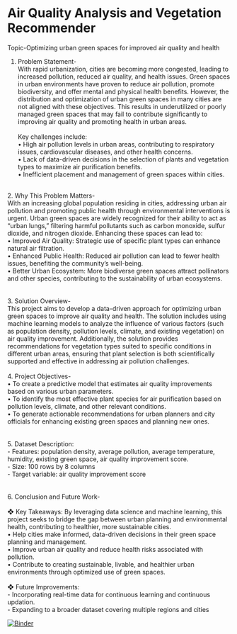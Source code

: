 # Air Quality Analysis and Vegetation Recommender
Topic-Optimizing urban green spaces for improved air quality and health
<br>
1. Problem Statement- <br>
        With rapid urbanization, cities are becoming more congested, leading to increased pollution, 
        reduced air quality, and health issues. Green spaces in urban environments have proven to 
        reduce air pollution, promote biodiversity, and offer mental and physical health benefits. 
        However, the distribution and optimization of urban green spaces in many cities are not 
        aligned with these objectives. This results in underutilized or poorly managed green spaces 
        that may fail to contribute significantly to improving air quality and promoting health in 
        urban areas. <br><br>
   Key challenges include: <br>
        • High air pollution levels in urban areas, contributing to respiratory issues, 
          cardiovascular diseases, and other health concerns.<br> 
        • Lack of data-driven decisions in the selection of plants and vegetation types to 
          maximize air purification benefits.<br>
        • Inefficient placement and management of green spaces within cities.<br>
<br>
2. Why This Problem Matters- <br> 
        With an increasing global population residing in cities, addressing urban air pollution and 
        promoting public health through environmental interventions is urgent. Urban green spaces 
        are widely recognized for their ability to act as “urban lungs,” filtering harmful pollutants 
        such as carbon monoxide, sulfur dioxide, and nitrogen dioxide. Enhancing these spaces can 
        lead to:<br> 
           • Improved Air Quality: Strategic use of specific plant types can enhance natural air 
             filtration.<br> 
           • Enhanced Public Health: Reduced air pollution can lead to fewer health issues, 
             benefiting the community’s well-being.<br> 
           • Better Urban Ecosystem: More biodiverse green spaces attract pollinators and other 
             species, contributing to the sustainability of urban ecosystems.<br>
<br>
<br>
3. Solution Overview- <br>
        This project aims to develop a data-driven approach for optimizing urban green spaces to 
        improve air quality and health. The solution includes using machine learning models to 
        analyze the influence of various factors (such as population density, pollution levels, climate, 
        and existing vegetation) on air quality improvement. Additionally, the solution provides 
        recommendations for vegetation types suited to specific conditions in different urban areas, 
        ensuring that plant selection is both scientifically supported and effective in addressing air 
        pollution challenges.
<br>
<br>
4. Project Objectives- <br> 
       • To create a predictive model that estimates air quality improvements based on 
         various urban parameters.<br> 
       • To identify the most effective plant species for air purification based on pollution 
         levels, climate, and other relevant conditions.<br> 
       • To generate actionable recommendations for urban planners and city officials for 
         enhancing existing green spaces and planning new ones.<br>
<br>
<br>
5. Dataset Description:<br> 
- Features: population density, average pollution, average temperature, humidity, 
existing green space, air quality improvement score.<br> 
- Size: 100 rows by 8 columns<br> 
- Target variable: air quality improvement score<br>
<br>
<br>
6. Conclusion and Future Work-<br><br> 
❖ Key Takeaways: By leveraging data science and machine learning, this project seeks to 
bridge the gap between urban planning and environmental health, contributing to 
healthier, more sustainable cities.<br> 
• Help cities make informed, data-driven decisions in their green space planning and 
management.<br> 
• Improve urban air quality and reduce health risks associated with pollution.<br> 
• Contribute to creating sustainable, livable, and healthier urban environments 
through optimized use of green spaces.<br><br> 
❖ Future Improvements:<br>
- Incorporating real-time data for continuous learning and continuous updation.<br>
- Expanding to a broader dataset covering multiple regions and cities<br>
  
[![Binder](https://mybinder.org/badge_logo.svg)](https://mybinder.org/v2/gh/Priyanshi-Tyagi25/Air-Quality-Analysis-and-Vegetation-Recommender/main?labpath=Air%20Quality%20Analysis%20and%20Vegetation%20Recommender.ipynb)


         
